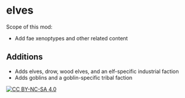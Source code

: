 # elves
Scope of this mod:
- Add fae xenoptypes and other related content

## Additions
- Adds elves, drow, wood elves, and an elf-specific industrial faction
- Adds goblins and a goblin-specific tribal faction

[![CC BY-NC-SA 4.0][cc-by-nc-sa-shield]][cc-by-nc-sa]

[cc-by-nc-sa]: http://creativecommons.org/licenses/by-nc-sa/4.0/
[cc-by-nc-sa-shield]: https://img.shields.io/badge/License-CC%20BY--NC--SA%204.0-lightgrey.svg